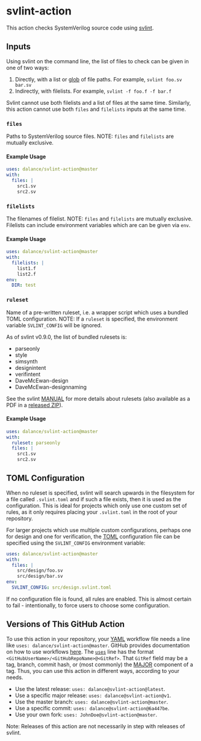 
# svlint-action
This action checks SystemVerilog source code using
[svlint](https://github.com/dalance/svlint).


## Inputs
Using svlint on the command line, the list of files to check can be given in
one of two ways:
1. Directly, with a list or
  [glob](https://en.wikipedia.org/wiki/Glob_(programming)) of file paths.
  For example, `svlint foo.sv bar.sv`
2. Indirectly, with filelists.
  For example, `svlint -f foo.f -f bar.f`

Svlint cannot use both filelists and a list of files at the same time.
Similarly, this action cannot use both `files` and `filelists` inputs at the
same time.


### `files`
Paths to SystemVerilog source files.
NOTE: `files` and `filelists` are mutually exclusive.

#### Example Usage
```yaml
uses: dalance/svlint-action@master
with:
  files: |
    src1.sv
    src2.sv
```


### `filelists`
The filenames of filelist.
NOTE: `files` and `filelists` are mutually exclusive.
Filelists can include environment variables which are can be given via `env`.

#### Example Usage
```yaml
uses: dalance/svlint-action@master
with:
  filelists: |
    list1.f
    list2.f
env:
  DIR: test
```


### `ruleset`
Name of a pre-written ruleset, i.e. a wrapper script which uses a bundled TOML
configuration.
NOTE: If a `ruleset` is specified, the environment variable `SVLINT_CONFIG`
will be ignored.

As of svlint v0.9.0, the list of bundled rulesets is:
- parseonly
- style
- simsynth
- designintent
- verifintent
- DaveMcEwan-design
- DaveMcEwan-designnaming

See the svlint [MANUAL](https://github.com/dalance/svlint/blob/master/MANUAL.md)
for more details about rulesets (also available as a PDF in a
[released ZIP](https://github.com/dalance/svlint/releases/download/v0.9.0/svlint-v0.9.0-x86_64-lnx.zip)).

#### Example Usage
```yaml
uses: dalance/svlint-action@master
with:
  ruleset: parseonly
  files: |
    src1.sv
    src2.sv
```


## TOML Configuration
When no ruleset is specified, svlint will search upwards in the filesystem for
a file called `.svlint.toml` and if such a file exists, then it is used as the
configuration.
This is ideal for projects which only use one custom set of rules, as it only
requires placing your `.svlint.toml` in the root of your repository.

For larger projects which use multiple custom configurations, perhaps one for
design and one for verification, the [TOML](https://toml.io/en/) configuration
file can be specified using the `SVLINT_CONFIG` environment variable:
```yaml
uses: dalance/svlint-action@master
with:
  files: |
    src/design/foo.sv
    src/design/bar.sv
env:
  SVLINT_CONFIG: src/design.svlint.toml
```

If no configuration file is found, all rules are enabled.
This is almost certain to fail - intentionally, to force users to choose some
configuration.


## Versions of This GitHub Action
To use this action in your repository, your [YAML](https://yaml.org/) workflow
file needs a line like `uses: dalance/svlint-action@master`.
GitHub provides documentation on how to use workflows
[here](https://docs.github.com/en/actions/using-workflows).
The
[`uses`](https://docs.github.com/en/actions/using-workflows/workflow-syntax-for-github-actions#jobsjob_iduses)
line has the format `<GitHubUserName>/<GitHubRepoName>@<GitRef>`.
That `GitRef` field may be a tag, branch, commit hash, or (most commonly) the
[MAJOR](https://semver.org/) component of a tag.
Thus, you can use this action in different ways, according to your needs.

- Use the latest release: `uses: dalance@svlint-action@latest`.
- Use a specific major release: `uses: dalance@svlint-action@v1`.
- Use the master branch: `uses: dalance@svlint-action@master`.
- Use a specific commit: `uses: dalance@svlint-action@6a447be`.
- Use your own fork: `uses: JohnDoe@svlint-action@master`.

Note: Releases of this action are not necessarily in step with releases of
svlint.

